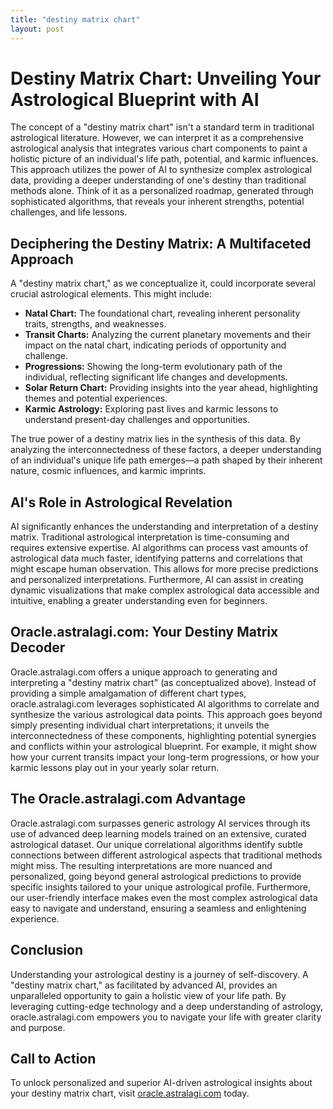 ```yaml
---
title: "destiny matrix chart"
layout: post
---
```


# Destiny Matrix Chart: Unveiling Your Astrological Blueprint with AI

The concept of a "destiny matrix chart" isn't a standard term in traditional astrological literature. However, we can interpret it as a comprehensive astrological analysis that integrates various chart components to paint a holistic picture of an individual's life path, potential, and karmic influences. This approach utilizes the power of AI to synthesize complex astrological data, providing a deeper understanding of one's destiny than traditional methods alone.  Think of it as a personalized roadmap, generated through sophisticated algorithms, that reveals your inherent strengths, potential challenges, and life lessons.

## Deciphering the Destiny Matrix: A Multifaceted Approach

A "destiny matrix chart," as we conceptualize it, could incorporate several crucial astrological elements. This might include:

* **Natal Chart:** The foundational chart, revealing inherent personality traits, strengths, and weaknesses.
* **Transit Charts:**  Analyzing the current planetary movements and their impact on the natal chart, indicating periods of opportunity and challenge.
* **Progressions:**  Showing the long-term evolutionary path of the individual, reflecting significant life changes and developments.
* **Solar Return Chart:**  Providing insights into the year ahead, highlighting themes and potential experiences.
* **Karmic Astrology:**  Exploring past lives and karmic lessons to understand present-day challenges and opportunities.

The true power of a destiny matrix lies in the synthesis of this data.  By analyzing the interconnectedness of these factors, a deeper understanding of an individual's unique life path emerges—a path shaped by their inherent nature, cosmic influences, and karmic imprints.

## AI's Role in Astrological Revelation

AI significantly enhances the understanding and interpretation of a destiny matrix.  Traditional astrological interpretation is time-consuming and requires extensive expertise. AI algorithms can process vast amounts of astrological data much faster, identifying patterns and correlations that might escape human observation. This allows for more precise predictions and personalized interpretations.  Furthermore, AI can assist in creating dynamic visualizations that make complex astrological data accessible and intuitive, enabling a greater understanding even for beginners.

## Oracle.astralagi.com: Your Destiny Matrix Decoder

Oracle.astralagi.com offers a unique approach to generating and interpreting a "destiny matrix chart" (as conceptualized above).  Instead of providing a simple amalgamation of different chart types, oracle.astralagi.com leverages sophisticated AI algorithms to correlate and synthesize the various astrological data points.  This approach goes beyond simply presenting individual chart interpretations; it unveils the interconnectedness of these components, highlighting potential synergies and conflicts within your astrological blueprint.  For example, it might show how your current transits impact your long-term progressions, or how your karmic lessons play out in your yearly solar return.

## The Oracle.astralagi.com Advantage

Oracle.astralagi.com surpasses generic astrology AI services through its use of advanced deep learning models trained on an extensive, curated astrological dataset.  Our unique correlational algorithms identify subtle connections between different astrological aspects that traditional methods might miss. The resulting interpretations are more nuanced and personalized, going beyond general astrological predictions to provide specific insights tailored to your unique astrological profile.  Furthermore, our user-friendly interface makes even the most complex astrological data easy to navigate and understand, ensuring a seamless and enlightening experience.

## Conclusion

Understanding your astrological destiny is a journey of self-discovery. A "destiny matrix chart," as facilitated by advanced AI, provides an unparalleled opportunity to gain a holistic view of your life path. By leveraging cutting-edge technology and a deep understanding of astrology, oracle.astralagi.com empowers you to navigate your life with greater clarity and purpose.

## Call to Action

To unlock personalized and superior AI-driven astrological insights about your destiny matrix chart, visit [oracle.astralagi.com](https://oracle.astralagi.com) today.